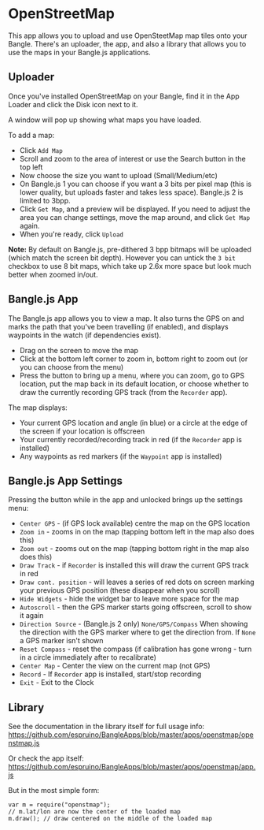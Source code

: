 # OpenStreetMap

This app allows you to upload and use OpenSteetMap map tiles onto your
Bangle. There's an uploader, the app, and also a library that
allows you to use the maps in your Bangle.js applications.

## Uploader

Once you've installed OpenStreetMap on your Bangle, find it
in the App Loader and click the Disk icon next to it.

A window will pop up showing what maps you have loaded.

To add a map:

* Click `Add Map`
* Scroll and zoom to the area of interest or use the Search button in the top left
* Now choose the size you want to upload (Small/Medium/etc)
* On Bangle.js 1 you can choose if you want a 3 bits per pixel map (this is lower
quality, but uploads faster and takes less space). Bangle.js 2 is limited to 3bpp.
* Click `Get Map`, and a preview will be displayed. If you need to adjust the area you
can change settings, move the map around, and click `Get Map` again.
* When you're ready, click `Upload`

**Note:** By default on Bangle.js, pre-dithered 3 bpp bitmaps will be uploaded
(which match the screen bit depth). However you can untick the `3 bit` checkbox
to use 8 bit maps, which take up 2.6x more space but look much better when
zoomed in/out.

## Bangle.js App

The Bangle.js app allows you to view a map. It also turns the GPS on
and marks the path that you've been travelling (if enabled), and
displays waypoints in the watch (if dependencies exist).

* Drag on the screen to move the map
* Click at the bottom left corner to zoom in, bottom right to zoom out (or you can choose from the menu)
* Press the button to bring up a menu, where you can zoom, go to GPS location,
put the map back in its default location, or choose whether to draw the currently
recording GPS track (from the `Recorder` app).

The map displays:

* Your current GPS location and angle (in blue) or a circle at the edge of the screen if your location is offscreen
* Your currently recorded/recording track in red (if the `Recorder` app is installed)
* Any waypoints as red markers (if the `Waypoint` app is installed)

## Bangle.js App Settings

Pressing the button while in the app and unlocked brings up the settings menu:

* `Center GPS` - (if GPS lock available) centre the map on the GPS location
* `Zoom in` - zooms in on the map (tapping bottom left in the map also does this)
* `Zoom out` - zooms out on the map (tapping bottom right in the map also does this)
* `Draw Track` - if `Recorder` is installed this will draw the current GPS track in red
* `Draw cont. position` - will leaves a series of red dots on screen marking your previous GPS position (these disappear when you scroll)
* `Hide Widgets` - hide the widget bar to leave more space for the map
* `Autoscroll` - then the GPS marker starts going offscreen, scroll to show it again
* `Direction Source` - (Bangle.js 2 only) `None/GPS/Compass` When showing the direction with the GPS marker where to get the direction from. If `None` a GPS marker isn't shown
* `Reset Compass` - reset the compass (if calibration has gone wrong - turn in a circle immediately after to recalibrate)
* `Center Map` - Center the view on the current map (not GPS)
* `Record` - If `Recorder` app is installed, start/stop recording
* `Exit` - Exit to the Clock

## Library

See the documentation in the library itself for full usage info:
https://github.com/espruino/BangleApps/blob/master/apps/openstmap/openstmap.js

Or check the app itself: https://github.com/espruino/BangleApps/blob/master/apps/openstmap/app.js

But in the most simple form:

```
var m = require("openstmap");
// m.lat/lon are now the center of the loaded map
m.draw(); // draw centered on the middle of the loaded map
```
